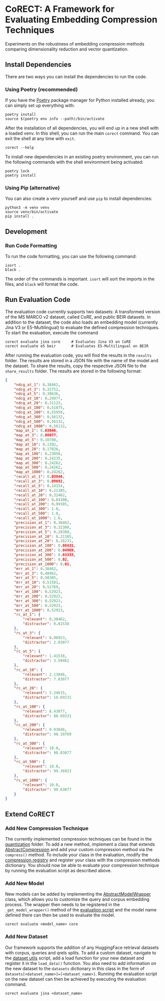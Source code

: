 # CoRECT: A Framework for Evaluating Embedding Compression Techniques

Experiments on the robustness of embedding compression methods comparing dimensionality reduction and vector quantization.

## Install Dependencies

There are two ways you can install the dependencies to run the code.

### Using Poetry (recommended)

If you have the [Poetry](https://python-poetry.org/) package manager for Python installed already, you can simply set up everything with:

```console
poetry install
source $(poetry env info --path)/bin/activate
```

After the installation of all dependencies, you will end up in a new shell with a loaded venv. In this shell, you can run the main `corect` command. You can exit the shell at any time with `exit`.

```console
corect --help
```

To install new dependencies in an existing poetry environment, you can run the following commands with the shell environment being activated:

```console
poetry lock
poetry install
```

### Using Pip (alternative)

You can also create a venv yourself and use `pip` to install dependencies:

```console
python3 -m venv venv
source venv/bin/activate
pip install .
```

## Development

### Run Code Formatting

To run the code formatting, you can use the following command:

```console
isort .
black .
```

The order of the commands is important. `isort` will sort the imports in the files, and `black` will format the code.

## Run Evaluation Code

The evaluation code currently supports two datasets: A transformed version of the MS MARCO v2 dataset, called CoRE, and public BEIR datasets.
In addition to the dataset, the code also loads an embedding model (currently Jina V3 or E5-Multilingual) to evaluate the defined compression techniques.
To start the evaluation, execute the command

```console
corect evaluate jina core     # Evaluates Jina V3 on CoRE
corect evaluate e5 beir       # Evaluates E5-Multilingual on BEIR
```

After running the evaluation code, you will find the results in the `results` folder. The results are stored in a JSON file with the name of the model and the dataset. To share the results, copy the respective JSON file to the `share_results` folder. The results are stored in the following format:

```json
{
    "ndcg_at_1": 0.38462,
    "ndcg_at_3": 0.33752,
    "ndcg_at_5": 0.30636,
    "ndcg_at_10": 0.24977,
    "ndcg_at_20": 0.31123,
    "ndcg_at_100": 0.51075,
    "ndcg_at_200": 0.55959,
    "ndcg_at_300": 0.56132,
    "ndcg_at_500": 0.56132,
    "ndcg_at_1000": 0.56132,
    "map_at_1": 0.03846,
    "map_at_3": 0.08077,
    "map_at_5": 0.10708,
    "map_at_10": 0.1392,
    "map_at_20": 0.17026,
    "map_at_100": 0.23058,
    "map_at_200": 0.24235,
    "map_at_300": 0.24262,
    "map_at_500": 0.24262,
    "map_at_1000": 0.24262,
    "recall_at_1": 0.03846,
    "recall_at_3": 0.09692,
    "recall_at_5": 0.14154,
    "recall_at_10": 0.21385,
    "recall_at_20": 0.32462,
    "recall_at_100": 0.84308,
    "recall_at_200": 0.99385,
    "recall_at_300": 1.0,
    "recall_at_500": 1.0,
    "recall_at_1000": 1.0,
    "precision_at_1": 0.38462,
    "precision_at_3": 0.32308,
    "precision_at_5": 0.28308,
    "precision_at_10": 0.21385,
    "precision_at_20": 0.16231,
    "precision_at_100": 0.08431,
    "precision_at_200": 0.04969,
    "precision_at_300": 0.03333,
    "precision_at_500": 0.02,
    "precision_at_1000": 0.01,
    "mrr_at_1": 0.38462,
    "mrr_at_3": 0.48462,
    "mrr_at_5": 0.50385,
    "mrr_at_10": 0.51581,
    "mrr_at_20": 0.52769,
    "mrr_at_100": 0.52923,
    "mrr_at_200": 0.52923,
    "mrr_at_300": 0.52923,
    "mrr_at_500": 0.52923,
    "mrr_at_1000": 0.52923,
    "rc_at_1": {
        "relevant": 0.38462,
        "distractor": 0.61538
    },
    "rc_at_3": {
        "relevant": 0.96923,
        "distractor": 2.03077
    },
    "rc_at_5": {
        "relevant": 1.41538,
        "distractor": 3.58462
    },
    "rc_at_10": {
        "relevant": 2.13846,
        "distractor": 7.83077
    },
    "rc_at_20": {
        "relevant": 3.24615,
        "distractor": 16.69231
    },
    "rc_at_100": {
        "relevant": 8.43077,
        "distractor": 88.69231
    },
    "rc_at_200": {
        "relevant": 9.93846,
        "distractor": 98.10769
    },
    "rc_at_300": {
        "relevant": 10.0,
        "distractor": 98.83077
    },
    "rc_at_500": {
        "relevant": 10.0,
        "distractor": 99.36923
    },
    "rc_at_1000": {
        "relevant": 10.0,
        "distractor": 99.63077
    }
}
```

## Extend CoRECT

### Add New Compression Technique

The currently implemented compression techniques can be found in the [quantization](src/corect/quantization) folder.
To add a new method, implement a class that extends [AbstractCompression](src/corect/quantization/AbstractCompression.py) and add your custom compression method via the `compress()` method.
To include your class in the evaluation, modify the [compression registry](src/corect/compression_registry.py) and register your class with the compression methods dictionary.
You should now be able to evaluate your compression technique by running the evaluation script as described above.

### Add New Model

New models can be added by implementing the [AbstractModelWrapper](src/corect/model_wrappers/AbstractModelWrapper.py) class, which allows you to customize the query and corpus embedding process.
The wrapper then needs to be registered in the `_get_model_wrapper()` method of the [evaluation script](src/corect/cli/evaluate.py) and the model name defined there can then be used to evaluate the model.

```
corect evaluate <model_name> core
```

### Add New Dataset

Our framework supports the addition of any HuggingFace retrieval datasets with corpus, queries and qrels splits.
To add a custom dataset, navigate to the [dataset utils](src/corect/dataset_utils.py) script, add a load function for your new dataset and register it in the `load_data()` function.
You also need to add information on the new dataset to the `datasets` dictionary in this class in the form of `datasets[<dataset_name>]=[<dataset_name>]`.
Running the evaluation script on the new dataset can then be achieved by executing the evaluation command.

```
corect evaluate jina <dataset_name>
```
